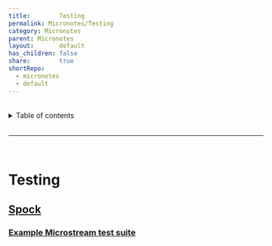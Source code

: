 ```yaml
---
title:        Testing
permalink: Micronotes/Testing
category: Micronotes
parent: Micronotes
layout:       default    
has_children: false    
share:        true    
shortRepo:    
  - micronotes    
  - default    
---
```

    
    
<br/>    
    
<details markdown="block">    
<summary>    
Table of contents    
</summary>    
{: .text-delta }    
1. TOC    
{:toc}    
</details>    
    
<br/>    
    
***    
    
<br/>    
    
# Testing    
    
## [Spock](https://micronaut-projects.github.io/micronaut-test/latest/guide/index.html#spock)    
    
### [Example Microstream test suite  ](https://github.com/14paxton/SpockMicronautMicrostream/tree/main/test/groovy/com/ssi/integration)